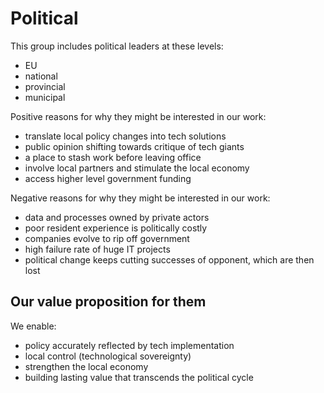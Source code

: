 # Political

This group includes political leaders at these levels:

- EU
- national
- provincial  
- municipal

Positive reasons for why they might be interested in our work:

+ translate local policy changes into tech solutions
+ public opinion shifting towards critique of tech giants
+ a place to stash work before leaving office
+ involve local partners and stimulate the local economy
+ access higher level government funding

Negative reasons for why they might be interested in our work:

+ data and processes owned by private actors
+ poor resident experience is politically costly
+ companies evolve to rip off government
+ high failure rate of huge IT projects
+ political change keeps cutting successes of opponent, which are then lost

## Our value proposition for them

We enable:

- policy accurately reflected by tech implementation
- local control (technological sovereignty)
- strengthen the local economy
- building lasting value that transcends the political cycle
